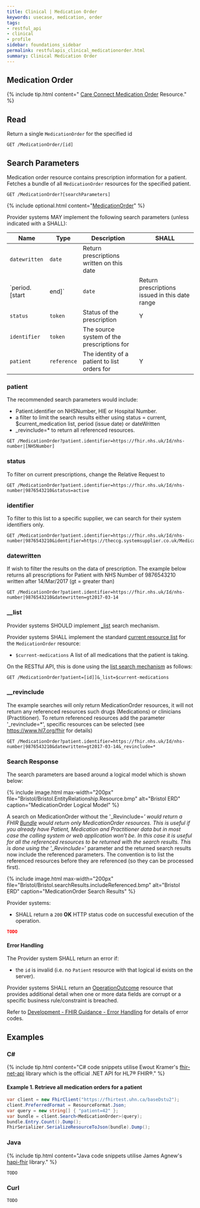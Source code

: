 ```yaml
---
title: Clinical | Medication Order
keywords: usecase, medication, order
tags:
- restful_api
- clinical
- profile
sidebar: foundations_sidebar
permalink: restfulapis_clinical_medicationorder.html
summary: Clinical Medication Order
---
```


## Medication Order ##

{% include tip.html content=" [Care Connect Medication Order](https://fhir-test.nhs.uk/StructureDefinition/careconnect-gpc-medicationorder-1
) Resource." %}

## Read ##

Return a single `MedicationOrder` for the specified id

```http
GET /MedicationOrder/[id]
```

## Search Parameters ##

Medication order resource contains prescription information for a patient. Fetches a bundle of all `MedicationOrder` resources for the specified patient.

```http
GET /MedicationOrder?[searchParameters]
```

{% include optional.html content="[MedicationOrder](https://www.hl7.org/fhir/DSTU2/medicationorder.html#search)" %}

Provider systems MAY implement the following search parameters (unless indicated with a SHALL):

| Name | Type | Description | SHALL |
|---------|--------|----------------|--------------------|
| `datewritten` | `date` | Return prescriptions written on this date |  |
| `period.[start|end]` | `date` | Return prescriptions issued in this date range | Y |
| `status` | `token` | Status of the prescription | Y |
| `identifier` | `token` | The source system of the prescriptions for  |  |
| `patient` | `reference` | The identity of a patient to list orders for | Y |


### patient ###

The recommended search parameters would include:

- Patient.identifier on NHSNumber, HIE or Hospital Number.
- a filter to limit the search results either using status = current, $current_medication list, period (issue date) or dateWritten
- _revinclude=* to return all referenced resources.

```http
GET /MedicationOrder?patient.identifier=https://fhir.nhs.uk/Id/nhs-number|[NHSNumber]
```

### status ###

To filter on current prescriptions, change the Relative Request to  

```http
GET /MedicationOrder?patient.identifier=https://fhir.nhs.uk/Id/nhs-number|9876543210&status=active
```

### identifier ###

To filter to this list to a specific supplier, we can search for their system identifiers only.

```http
GET /MedicationOrder?patient.identifier=https://fhir.nhs.uk/Id/nhs-number|9876543210&identifier=https://theccg.systemsupplier.co.uk/MedicationOrder|
```

### datewritten ###

If wish to filter the results on the data of prescription. The example below returns all prescriptions for Patient with NHS Number of 9876543210 written after 14/Mar/2017 (gt = greater than)

```http
GET /MedicationOrder?patient.identifier=https://fhir.nhs.uk/Id/nhs-number|9876543210&datewritten=gt2017-03-14
```

### __list ###

Provider systems SHOULD implement [_list](https://www.hl7.org/fhir/DSTU2/search.html#list) search mechanism.

Provider systems SHALL implement the standard [current resource list](https://www.hl7.org/fhir/lifecycle.html#current) for the `MedicationOrder` resource:

- `$current-medications` A list of all medications that the patient is taking.

On the RESTful API, this is done using the [list search mechanism](https://www.hl7.org/fhir/DSTU2/search.html#list) as follows:

```http
GET /MedicationOrder?patient=[id]]&_list=$current-medications
```

### __revinclude ###

The example searches will only return MedicationOrder resources, it will not return any referenced resources such drugs (Medications) or clinicians (Practitioner). To return referenced resources add the parameter '_revinclude=*', specific resources can be selected (see https://www.hl7.org/fhir for details)
 
```http
GET /MedicationOrder?patient.identifier=https://fhir.nhs.uk/Id/nhs-number|9876543210&datewritten=gt2017-03-14&_revinclude=*
```


### Search Response ###

The search parameters are based around a logical model which is shown below:

{% include image.html 
max-width="200px" file="Bristol/Bristol.EntityRelationship.Resource.bmp" alt="Bristol ERD"
caption="MedicationOrder Logical Model" %} 

A search on MedicationOrder without the '_Revinclude=*' would return a FHIR [Bundle](https://www.hl7.org/fhir/DSTU2/bundle.html) would return only MedicationOrder resources. This is useful if you already have Patient, Medication and Practitioner data but in most case the calling system or web application won't be. In this case it is useful for all the referenced resources to be returned with the search results.
This is done using the '_Revinclude=*' parameter and the returned search results now include the referenced parameters. The convention is to list the referenced resources before they are referenced (so they can be processed first).

{% include image.html 
max-width="200px" file="Bristol/Bristol.searchResults.includeReferenced.bmp" alt="Bristol ERD"
caption="MedicationOrder Search Results" %} 

Provider systems:

- SHALL return a `200` **OK** HTTP status code on successful execution of the operation.

```json
TODO
```

#### Error Handling ####

The Provider system SHALL return an error if:

- the `id` is invalid (i.e. no `Patient` resource with that logical id exists on the server).

Provider systems SHALL return an [OperationOutcome](http://www.hl7.org/fhir/operationoutcome.html) resource that provides additional detail when one or more data fields are corrupt or a specific business rule/constraint is breached.

Refer to [Development - FHIR Guidance - Error Handling](development_fhir_error_handling_guidance.html) for details of error codes.


## Examples ##

### C# ###

{% include tip.html content="C# code snippets utilise Ewout Kramer's [fhir-net-api](https://github.com/ewoutkramer/fhir-net-api) library which is the official .NET API for HL7&reg; FHIR&reg;." %}

#### Example 1. Retrieve all medication orders for a patient ####

```csharp
var client = new FhirClient("https://fhirtest.uhn.ca/baseDstu2");
client.PreferredFormat = ResourceFormat.Json;
var query = new string[] { "patient=42" };
var bundle = client.Search<MedicationOrder>(query);
bundle.Entry.Count().Dump();
FhirSerializer.SerializeResourceToJson(bundle).Dump();
```

### Java ###

{% include tip.html content="Java code snippets utilise James Agnew's [hapi-fhir](https://github.com/jamesagnew/hapi-fhir/
) library." %}

```java
TODO
```

### Curl ###



```curl
TODO
```


